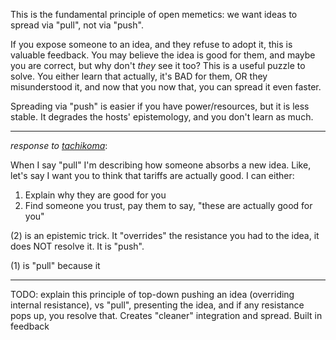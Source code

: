 This is the fundamental principle of open memetics: we want ideas to spread via "pull", not via "push". 

If you expose someone to an idea, and they refuse to adopt it, this is valuable feedback. You may believe the idea is good for them, and maybe you are correct, but why don't _they_ see it too? This is a useful puzzle to solve. You either learn that actually, it's BAD for them, OR they misunderstood it, and now that you now that, you can spread it even faster. 

Spreading via "push" is easier if you have power/resources, but it is less stable. It degrades the hosts' epistemology, and you don't learn as much. 

----

_response to [tachikoma](https://bsky.app/profile/tachikoma.elsewhereunbound.com/post/3lqi4bdz2es2z)_:

When I say "pull" I'm describing how someone absorbs a new idea. Like, let's say I want you to think that tariffs are actually good. I can either:

1. Explain why they are good for you
2. Find someone you trust, pay them to say, "these are actually good for you"

(2) is an epistemic trick. It "overrides" the resistance you had to the idea, it does NOT resolve it. It is "push". 

(1) is "pull" because it 

---

TODO: explain this principle of top-down pushing an idea (overriding internal resistance), vs "pull", presenting the idea, and if any resistance pops up, you resolve that. Creates "cleaner" integration and spread. Built in feedback 